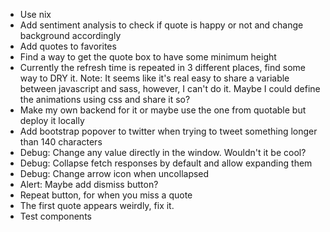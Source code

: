 * Use nix
* Add sentiment analysis to check if quote is happy or not and change background accordingly
* Add quotes to favorites
* Find a way to get the quote box to have some minimum height
* Currently the refresh time is repeated in 3 different places, find some way to DRY it. Note: It seems like it's real easy to share a variable between javascript and sass, however, I can't do it. Maybe I could define the animations using css and share it so?
* Make my own backend for it or maybe use the one from quotable but deploy it locally
* Add bootstrap popover to twitter when trying to tweet something longer than 140 characters
* Debug: Change any value directly in the window. Wouldn't it be cool?
* Debug: Collapse fetch responses by default and allow expanding them
* Debug: Change arrow icon when uncollapsed
* Alert: Maybe add dismiss button?
* Repeat button, for when you miss a quote
* The first quote appears weirdly, fix it.
* Test components
